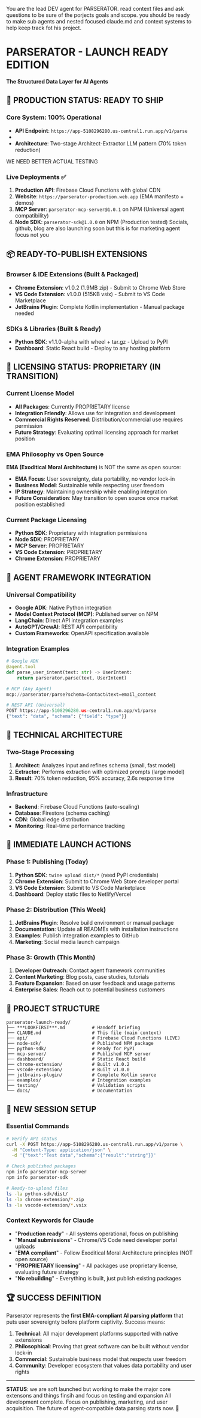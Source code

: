 You are the lead DEV agent for PARSERATOR. read context files and ask questions to be sure of the porjects goals and scope. you should be ready to make sub agents and nested focused claude.md and context systems to help keep track fot his project.


# PARSERATOR - LAUNCH READY EDITION
**The Structured Data Layer for AI Agents**

## 🚀 PRODUCTION STATUS: READY TO SHIP

### Core System: 100% Operational
- **API Endpoint**: `https://app-5108296280.us-central1.run.app/v1/parse`
- 
- **Architecture**: Two-stage Architect-Extractor LLM pattern (70% token reduction)

WE NEED BETTER ACTUAL TESTING


### Live Deployments ✅
1. **Production API**: Firebase Cloud Functions with global CDN
2. **Website**: `https://parserator-production.web.app` (EMA manifesto + demos)
3. **MCP Server**: `parserator-mcp-server@1.0.1` on NPM (Universal agent compatibility)
4. **Node SDK**: `parserator-sdk@1.0.0` on NPM (Production tested)
Socials, github, blog are also launching soon but this is for marketing agent focus not you


## 📦 READY-TO-PUBLISH EXTENSIONS

### Browser & IDE Extensions (Built & Packaged)
- **Chrome Extension**: v1.0.2 (1.9MB zip) - Submit to Chrome Web Store
- **VS Code Extension**: v1.0.0 (515KB vsix) - Submit to VS Code Marketplace  
- **JetBrains Plugin**: Complete Kotlin implementation - Manual package needed

### SDKs & Libraries (Built & Ready)
- **Python SDK**: v1.1.0-alpha with wheel + tar.gz - Upload to PyPI
- **Dashboard**: Static React build - Deploy to any hosting platform

## 📄 LICENSING STATUS: PROPRIETARY (IN TRANSITION)

### Current License Model
- **All Packages**: Currently PROPRIETARY license
- **Integration Friendly**: Allows use for integration and development
- **Commercial Rights Reserved**: Distribution/commercial use requires permission
- **Future Strategy**: Evaluating optimal licensing approach for market position

### EMA Philosophy vs Open Source
**EMA (Exoditical Moral Architecture)** is NOT the same as open source:
- **EMA Focus**: User sovereignty, data portability, no vendor lock-in
- **Business Model**: Sustainable while respecting user freedom  
- **IP Strategy**: Maintaining ownership while enabling integration
- **Future Consideration**: May transition to open source once market position established

### Current Package Licensing
- **Python SDK**: Proprietary with integration permissions
- **Node SDK**: PROPRIETARY
- **MCP Server**: PROPRIETARY  
- **VS Code Extension**: PROPRIETARY
- **Chrome Extension**: PROPRIETARY

## 🤖 AGENT FRAMEWORK INTEGRATION

### Universal Compatibility
- **Google ADK**: Native Python integration
- **Model Context Protocol (MCP)**: Published server on NPM
- **LangChain**: Direct API integration examples
- **AutoGPT/CrewAI**: REST API compatibility
- **Custom Frameworks**: OpenAPI specification available

### Integration Examples
```python
# Google ADK
@agent.tool
def parse_user_intent(text: str) -> UserIntent:
    return parserator.parse(text, UserIntent)

# MCP (Any Agent)
mcp://parserator/parse?schema=Contact&text=email_content

# REST API (Universal)
POST https://app-5108296280.us-central1.run.app/v1/parse
{"text": "data", "schema": {"field": "type"}}
```

## 🔧 TECHNICAL ARCHITECTURE

### Two-Stage Processing
1. **Architect**: Analyzes input and refines schema (small, fast model)
2. **Extractor**: Performs extraction with optimized prompts (large model)
3. **Result**: 70% token reduction, 95% accuracy, 2.6s response time

### Infrastructure
- **Backend**: Firebase Cloud Functions (auto-scaling)
- **Database**: Firestore (schema caching)
- **CDN**: Global edge distribution
- **Monitoring**: Real-time performance tracking



## 🚀 IMMEDIATE LAUNCH ACTIONS

### Phase 1: Publishing (Today)
1. **Python SDK**: `twine upload dist/*` (need PyPI credentials)
2. **Chrome Extension**: Submit to Chrome Web Store developer portal
3. **VS Code Extension**: Submit to VS Code Marketplace
4. **Dashboard**: Deploy static files to Netlify/Vercel

### Phase 2: Distribution (This Week)
1. **JetBrains Plugin**: Resolve build environment or manual package
2. **Documentation**: Update all READMEs with installation instructions
3. **Examples**: Publish integration examples to GitHub
4. **Marketing**: Social media launch campaign

### Phase 3: Growth (This Month)
1. **Developer Outreach**: Contact agent framework communities
2. **Content Marketing**: Blog posts, case studies, tutorials
3. **Feature Expansion**: Based on user feedback and usage patterns
4. **Enterprise Sales**: Reach out to potential business customers

## 📁 PROJECT STRUCTURE

```
parserator-launch-ready/
├── ***LOOKFIRST***.md          # Handoff briefing
├── CLAUDE.md                   # This file (main context)
├── api/                        # Firebase Cloud Functions (LIVE)
├── node-sdk/                   # Published NPM package
├── python-sdk/                 # Ready for PyPI
├── mcp-server/                 # Published MCP server
├── dashboard/                  # Static React build
├── chrome-extension/           # Built v1.0.2
├── vscode-extension/           # Built v1.0.0  
├── jetbrains-plugin/           # Complete Kotlin source
├── examples/                   # Integration examples
├── testing/                    # Validation scripts
└── docs/                       # Documentation
```

## 🎪 NEW SESSION SETUP

### Essential Commands
```bash
# Verify API status
curl -X POST https://app-5108296280.us-central1.run.app/v1/parse \
  -H "Content-Type: application/json" \
  -d '{"text":"Test data","schema":{"result":"string"}}'

# Check published packages
npm info parserator-mcp-server
npm info parserator-sdk

# Ready-to-upload files
ls -la python-sdk/dist/
ls -la chrome-extension/*.zip
ls -la vscode-extension/*.vsix
```

### Context Keywords for Claude
- "**Production ready**" - All systems operational, focus on publishing
- "**Manual submissions**" - Chrome/VS Code need developer portal uploads
- "**EMA compliant**" - Follow Exoditical Moral Architecture principles (NOT open source)
- "**PROPRIETARY licensing**" - All packages use proprietary license, evaluating future strategy
- "**No rebuilding**" - Everything is built, just publish existing packages

## 🏆 SUCCESS DEFINITION

Parserator represents the **first EMA-compliant AI parsing platform** that puts user sovereignty before platform captivity. Success means:

1. **Technical**: All major development platforms supported with native extensions
2. **Philosophical**: Proving that great software can be built without vendor lock-in
3. **Commercial**: Sustainable business model that respects user freedom
4. **Community**: Developer ecosystem that values data portability and user rights

---

**STATUS**: we are soft launched but working to make the major core extensons and things finsih and focus on testing and expansion  All development complete. Focus on publishing, marketing, and user acquisition. The future of agent-compatible data parsing starts now. 🚀
